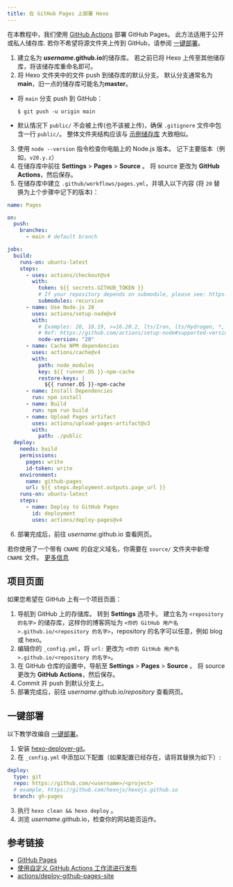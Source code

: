 ```yaml
---
title: 在 GitHub Pages 上部署 Hexo
---
```


在本教程中，我们使用 [GitHub Actions](https://docs.github.com/zh/actions) 部署 GitHub Pages。 此方法适用于公开或私人储存库. 若你不希望将源文件夹上传到 GitHub，请参阅 [一键部署](#一键部署)。

1. 建立名为 <b>_username_.github.io</b>的储存库。 若之前已将 Hexo 上传至其他储存库，将该储存库重命名即可。
2. 将 Hexo 文件夹中的文件 push 到储存库的默认分支。 默认分支通常名为**main**，旧一点的储存库可能名为**master**。

- 将 `main` 分支 push 到 GitHub：

  ```
  $ git push -u origin main
  ```

- 默认情况下 `public/` 不会被上传(也不该被上传)，确保 `.gitignore` 文件中包含一行 `public/`。 整体文件夹结构应该与 [示例储存库](https://github.com/hexojs/hexo-starter) 大致相似。

3. 使用 `node --version` 指令检查你电脑上的 Node.js 版本。 记下主要版本（例如，`v20.y.z`）
4. 在储存库中前往 **Settings** > **Pages** > **Source** 。 将 source 更改为 **GitHub Actions**，然后保存。
5. 在储存库中建立 `.github/workflows/pages.yml`，并填入以下内容 (将 `20` 替换为上个步骤中记下的版本)：

```yml .github/workflows/pages.yml
name: Pages

on:
  push:
    branches:
      - main # default branch

jobs:
  build:
    runs-on: ubuntu-latest
    steps:
      - uses: actions/checkout@v4
        with:
          token: ${{ secrets.GITHUB_TOKEN }}
          # If your repository depends on submodule, please see: https://github.com/actions/checkout
          submodules: recursive
      - name: Use Node.js 20
        uses: actions/setup-node@v4
        with:
          # Examples: 20, 18.19, >=16.20.2, lts/Iron, lts/Hydrogen, *, latest, current, node
          # Ref: https://github.com/actions/setup-node#supported-version-syntax
          node-version: "20"
      - name: Cache NPM dependencies
        uses: actions/cache@v4
        with:
          path: node_modules
          key: ${{ runner.OS }}-npm-cache
          restore-keys: |
            ${{ runner.OS }}-npm-cache
      - name: Install Dependencies
        run: npm install
      - name: Build
        run: npm run build
      - name: Upload Pages artifact
        uses: actions/upload-pages-artifact@v3
        with:
          path: ./public
  deploy:
    needs: build
    permissions:
      pages: write
      id-token: write
    environment:
      name: github-pages
      url: ${{ steps.deployment.outputs.page_url }}
    runs-on: ubuntu-latest
    steps:
      - name: Deploy to GitHub Pages
        id: deployment
        uses: actions/deploy-pages@v4
```

6. 部署完成后，前往 _username_.github.io 查看网页。

若你使用了一个带有 `CNAME` 的自定义域名，你需要在 `source/` 文件夹中新增 `CNAME` 文件。 [更多信息](https://docs.github.com/zh/pages/configuring-a-custom-domain-for-your-github-pages-site/managing-a-custom-domain-for-your-github-pages-site)

## 项目页面

如果您希望在 GitHub 上有一个项目页面：

1. 导航到 GitHub 上的存储库。 转到 **Settings** 选项卡。 建立名为 `<repository 的名字>` 的储存库，这样你的博客网址为 `<你的 GitHub 用户名>.github.io/<repository 的名字>`，repository 的名字可以任意，例如 blog 或 hexo。
2. 编辑你的 `_config.yml`，将 `url:` 更改为 `<你的 GitHub 用户名>.github.io/<repository 的名字>`。
3. 在 GitHub 仓库的设置中，导航至 **Settings** > **Pages** > **Source** 。 将 source 更改为 **GitHub Actions**，然后保存。
4. Commit 并 push 到默认分支上。
5. 部署完成后，前往 _username_.github.io/_repository_ 查看网页。

## 一键部署

以下教学改编自 [一键部署](/zh-cn/docs/one-command-deployment)。

1. 安装 [hexo-deployer-git](https://github.com/hexojs/hexo-deployer-git)。
2. 在 `_config.yml` 中添加以下配置（如果配置已经存在，请将其替换为如下）:

```yml
deploy:
  type: git
  repo: https://github.com/<username>/<project>
  # example, https://github.com/hexojs/hexojs.github.io
  branch: gh-pages
```

3. 执行 `hexo clean && hexo deploy` 。
4. 浏览 _username_.github.io，检查你的网站能否运作。

## 参考链接

- [GitHub Pages](https://docs.github.com/zh/pages)
- [使用自定义 GitHub Actions 工作流进行发布](https://docs.github.com/zh/pages/getting-started-with-github-pages/configuring-a-publishing-source-for-your-github-pages-site#publishing-with-a-custom-github-actions-workflow)
- [actions/deploy-github-pages-site](https://github.com/marketplace/actions/deploy-github-pages-site)
